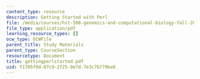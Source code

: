 ```yaml
---
content_type: resource
description: Getting Started with Perl
file: /media/courses/hst-508-genomics-and-computational-biology-fall-2002/f1785f0d07c92f259e7d7e3c7b779be8_gettingperlstarted.pdf
file_type: application/pdf
learning_resource_types: []
ocw_type: OCWFile
parent_title: Study Materials
parent_type: CourseSection
resourcetype: Document
title: gettingperlstarted.pdf
uid: f1785f0d-07c9-2f25-9e7d-7e3c7b779be8
---
```

